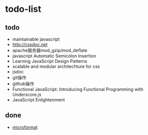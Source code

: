 # todo-list

## todo

- maintainable javascript
- http://cssdoc.net
- apache服务器mod_gzip/mod_deflate
- javascript Automatic Semicolon Insertion
- Learning JavaScript Design Patterns
- scalable and modular architechture for css
- jsdoc
- git操作
- github操作
- Functional JavaScript: Introducing Functional Programming with Underscore.js
- JavaScript Enlightenment

## done

- [microformat](https://github.com/qiu-deqing/qiu-deqing.github.io/blob/master/blog/html/microformat.md)
